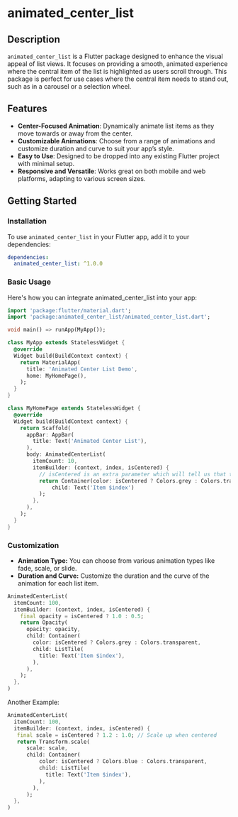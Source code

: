 # animated_center_list

## Description

`animated_center_list` is a Flutter package designed to enhance the visual appeal of list views. It
focuses on providing a smooth, animated experience where the central item of the list is highlighted
as users scroll through. This package is perfect for use cases where the central item needs to stand
out, such as in a carousel or a selection wheel.

## Features

- **Center-Focused Animation**: Dynamically animate list items as they move towards or away from the
  center.
- **Customizable Animations**: Choose from a range of animations and customize duration and curve to
  suit your app’s style.
- **Easy to Use**: Designed to be dropped into any existing Flutter project with minimal setup.
- **Responsive and Versatile**: Works great on both mobile and web platforms, adapting to various
  screen sizes.

## Getting Started

### Installation

To use `animated_center_list` in your Flutter app, add it to your dependencies:

```yaml
dependencies:
  animated_center_list: ^1.0.0
```

### Basic Usage

Here's how you can integrate animated_center_list into your app:

```dart
import 'package:flutter/material.dart';
import 'package:animated_center_list/animated_center_list.dart';

void main() => runApp(MyApp());

class MyApp extends StatelessWidget {
  @override
  Widget build(BuildContext context) {
    return MaterialApp(
      title: 'Animated Center List Demo',
      home: MyHomePage(),
    );
  }
}

class MyHomePage extends StatelessWidget {
  @override
  Widget build(BuildContext context) {
    return Scaffold(
      appBar: AppBar(
        title: Text('Animated Center List'),
      ),
      body: AnimatedCenterList(
        itemCount: 10,
        itemBuilder: (context, index, isCentered) {
          // isCentered is an extra parameter which will tell us that the widget is centered or not
          return Container(color: isCentered ? Colors.grey : Colors.transparent,
              child: Text('Item $index')
          );
        },
      ),
    );
  }
}
```

### Customization

- **Animation Type:** You can choose from various animation types like fade, scale, or slide.
- **Duration and Curve:** Customize the duration and the curve of the animation for each list item.

```dart
AnimatedCenterList(
  itemCount: 100,
  itemBuilder: (context, index, isCentered) {
    final opacity = isCentered ? 1.0 : 0.5;
    return Opacity(
      opacity: opacity,
      child: Container(
        color: isCentered ? Colors.grey : Colors.transparent,
        child: ListTile(
          title: Text('Item $index'),
        ),
      ),
    );
  },
)
```

Another Example:

```dart
AnimatedCenterList(
  itemCount: 100,
  itemBuilder: (context, index, isCentered) {
   final scale = isCentered ? 1.2 : 1.0; // Scale up when centered
   return Transform.scale(
      scale: scale,
      child: Container(
          color: isCentered ? Colors.blue : Colors.transparent,
          child: ListTile(
            title: Text('Item $index'),
          ),
        ),
      );
  },
)
```


